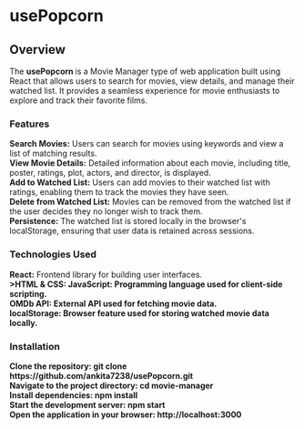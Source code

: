 # usePopcorn

<h2>Overview</h2>
The <B> usePopcorn </B>  is a Movie Manager type of web application built using React that allows users to search for movies, view details, and manage their watched list. It provides a seamless experience for movie enthusiasts to explore and track their favorite films.

<h3>Features</h3>
<b>Search Movies:</b> Users can search for movies using keywords and view a list of matching results.</br>
<b>View Movie Details:</b> Detailed information about each movie, including title, poster, ratings, plot, actors, and director, is displayed.</br>
<b>Add to Watched List:</b> Users can add movies to their watched list with ratings, enabling them to track the movies they have seen.</br>
<b>Delete from Watched List:</b> Movies can be removed from the watched list if the user decides they no longer wish to track them.</br>
<b>Persistence:</b> The watched list is stored locally in the browser's localStorage, ensuring that user data is retained across sessions.</br>

<h3>Technologies Used</h3>
<b>React:</b> Frontend library for building user interfaces.</br>
<b>>HTML & CSS: </bMarkup and styling languages for structuring and designing the application.</br>
<b>JavaScript:</b> Programming language used for client-side scripting.</br>
<b>OMDb API:</b> External API used for fetching movie data.</br>
<b>localStorage:</b> Browser feature used for storing watched movie data locally.</br>

<h3>Installation</h3>
<b>Clone the repository:</b> git clone https://github.com/ankita7238/usePopcorn.git</br>
<b>Navigate to the project directory: </b>cd movie-manager</br>
<b>Install dependencies:</b> npm install</br>
<b>Start the development server:</b> npm start</br>
<b>Open the application in your browser:</b> http://localhost:3000</br>
